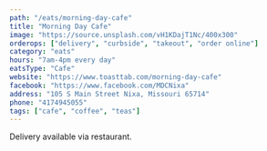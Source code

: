 ```yaml
---
path: "/eats/morning-day-cafe"
title: "Morning Day Cafe"
image: "https://source.unsplash.com/vH1KDajT1Nc/400x300"
orderops: ["delivery", "curbside", "takeout", "order online"]
category: "eats"
hours: "7am-4pm every day"
eatsType: "Cafe"
website: "https://www.toasttab.com/morning-day-cafe"
facebook: "https://www.facebook.com/MDCNixa"
address: "105 S Main Street Nixa, Missouri 65714"
phone: "4174945055"
tags: ["cafe", "coffee", "teas"]
---
```


Delivery available via restaurant.
